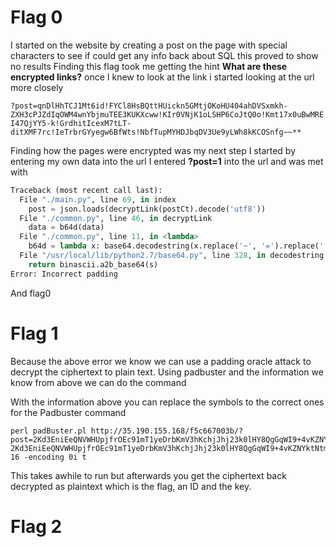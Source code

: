 # Flag 0
I started on the website by creating a post on the page with special characters to see if could get any info back about SQL this proved to show no results
Finding this flag took me getting the hint **What are these encrypted links?** once I knew to look at the link i started looking at the url more closely

```?post=qnDlHhTCJ1Mt6id!FYCl8HsBQttHUickn5GMtjOKoHU404ahDVSxmkh-ZXH3cPJZdIqOWM4wnYbjmuTEE3KUKXcww!KIr0VNjK1oLSHP6CoJtQ0o!Kmt17x0uBwMREI47QjYY5-k!GrdhitIcexM7tLT-ditXMF7rc!IeTrbrGYyegw6BfWts!NbfTupMYHDJbqDV3Ue9yLWh8kKCOSnfg~~**```

Finding how the pages were encrypted was my next step I started by entering my own data into the url
I entered **?post=1** into the url and was met with
```py
Traceback (most recent call last):
  File "./main.py", line 69, in index
    post = json.loads(decryptLink(postCt).decode('utf8'))
  File "./common.py", line 46, in decryptLink
    data = b64d(data)
  File "./common.py", line 11, in <lambda>
    b64d = lambda x: base64.decodestring(x.replace('~', '=').replace('!', '/').replace('-', '+'))
  File "/usr/local/lib/python2.7/base64.py", line 328, in decodestring
    return binascii.a2b_base64(s)
Error: Incorrect padding
``` 
And flag0 

# Flag 1

Because the above error we know we can use a padding oracle attack to decrypt the ciphertext to plain text.
Using padbuster and the information we know from above we can do the command

With the information above you can replace the symbols to the correct ones for the Padbuster command
```
perl padBuster.pl http://35.190.155.168/f5c667003b/?post=2Kd3EniEeQNVWHUpjfrOEc91mT1yeDrbKmV3hKchjJhj23k0lHY8QgGqWI9+4vKZNYktNtm4Nc+qjXmFZ+WPOD6dATUxsd1cW7l6QdobGqW68YZpWD6RYockKjO4dTpxGTU2OPwAs1JOwPefvueHqRpFqdV68skbN0WysdEbA+Eexzy0NLPXoV1Mf/QtjruuII6QbrZJ1luEY2FWLQ8UNA== 2Kd3EniEeQNVWHUpjfrOEc91mT1yeDrbKmV3hKchjJhj23k0lHY8QgGqWI9+4vKZNYktNtm4Nc+qjXmFZ+WPOD6dATUxsd1cW7l6QdobGqW68YZpWD6RYockKjO4dTpxGTU2OPwAs1JOwPefvueHqRpFqdV68skbN0WysdEbA+Eexzy0NLPXoV1Mf/QtjruuII6QbrZJ1luEY2FWLQ8UNA== 16 -encoding 0i t
```
This takes awhile to run but afterwards you get the ciphertext back decrypted as plaintext which is the flag, an ID and the key.

# Flag 2
